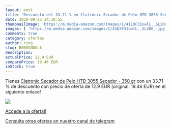 ```yaml
---
layout: post
title: 'Descuento del 33.71 % en Clatronic Secador de Pelo HTD 3055 Secad'
date: 2020-09-25 14:10:55
thumbnailImage: 'https://m.media-amazon.com/images/I/41EXF3IowlL._SL200_.jpg'
images: [ 'https://m.media-amazon.com/images/I/41EXF3IowlL._SL200_.jpg' ]
comments: true
category: ofertas
author: ring
slug: B000VNNVL6
description:
actualPrice: 12.9 EUR
comparePrice: 19.46 EUR
inStock: true
---
```


Tienes [Clatronic Secador de Pelo HTD 3055 Secador - 350 gr](https://www.amazon.com/dp/B000VNNVL6/?tag=redken08-20) con un 33.71 % de descuento con precio de oferta de 12.9 EUR (original: 19.46 EUR) en el siguiente enlace!

[![](https://m.media-amazon.com/images/I/41EXF3IowlL._SL200_.jpg)](https://www.amazon.com/dp/B000VNNVL6/?tag=redken08-20)

[Accede a la oferta!!](https://www.amazon.com/dp/B000VNNVL6/?tag=redken08-20)

[Consulta otras ofertas en nuestro canal de telegram](https://t.me/s/ofertas25)
